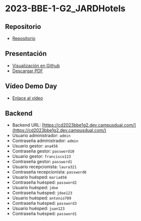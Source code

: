# 2023-BBE-1-G2_JARDHotels
## Repositorio
* [Repositorio](https://github.com/CampusDual/CD2023-BBE-1-G2_JARDHotels)
## Presentación
* [Visualización en Github](https://github.com/CampusDual/CD2023-BBE-1-G2_JARDHotels/blob/main/presentation/Presentaci%C3%B3n%20JARD%20Hotels.pdf)
* [Descargar PDF](https://raw.github.com/CampusDual/CD2023-BBE-1-G2_JARDHotels/main/presentation/Presentaci%C3%B3n%20JARD%20Hotels.pdf)
## Vídeo Demo Day
* [Enlace al vídeo](https://www.youtube.com/watch?v=W2_T6i-DoA0)

## Backend
* Backend URL: [https://cd2023bbe1g2.dev.campusdual.com/](https://cd2023bbe1g2.dev.campusdual.com/)
* Usuario administrador: `admin`
* Contraseña administrador: `admin`
* Usuario gestor: `ana456`
* Contraseña gestor: `password10`
* Usuario gestor: `francisco123`
* Contraseña gestor: `password1`
* Usuario recepcionista: `laura321`
* Contraseña recepcionista: `password6`
* Usuario huésped: `maria456`
* Contraseña huésped: `password2`
* Usuario huésped: `jdoe`
* Contraseña huésped: `jdoe123`
* Usuario huésped: `antonio789`
* Contraseña huésped: `password3`
* Usuario huésped: `juan123`
* Contraseña huésped: `password1`
